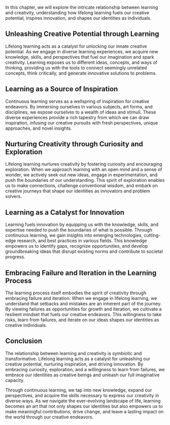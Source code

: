 
In this chapter, we will explore the intricate relationship between learning and creativity, understanding how lifelong learning fuels our creative potential, inspires innovation, and shapes our identities as individuals.

Unleashing Creative Potential through Learning
----------------------------------------------

Lifelong learning acts as a catalyst for unlocking our innate creative potential. As we engage in diverse learning experiences, we acquire new knowledge, skills, and perspectives that fuel our imagination and spark creativity. Learning exposes us to different ideas, concepts, and ways of thinking, providing us with the tools to connect seemingly unrelated concepts, think critically, and generate innovative solutions to problems.

Learning as a Source of Inspiration
-----------------------------------

Continuous learning serves as a wellspring of inspiration for creative endeavors. By immersing ourselves in various subjects, art forms, and disciplines, we expose ourselves to a wealth of ideas and stimuli. These diverse experiences provide a rich tapestry from which we can draw inspiration, infusing our creative pursuits with fresh perspectives, unique approaches, and novel insights.

Nurturing Creativity through Curiosity and Exploration
------------------------------------------------------

Lifelong learning nurtures creativity by fostering curiosity and encouraging exploration. When we approach learning with an open mind and a sense of wonder, we actively seek out new ideas, engage in experimentation, and push the boundaries of our understanding. This spirit of exploration enables us to make connections, challenge conventional wisdom, and embark on creative journeys that shape our identities as innovators and problem solvers.

Learning as a Catalyst for Innovation
-------------------------------------

Learning fuels innovation by equipping us with the knowledge, skills, and expertise needed to push the boundaries of what is possible. Through continuous learning, we gain insights into emerging technologies, cutting-edge research, and best practices in various fields. This knowledge empowers us to identify gaps, recognize opportunities, and develop groundbreaking ideas that disrupt existing norms and contribute to societal progress.

Embracing Failure and Iteration in the Learning Process
-------------------------------------------------------

The learning process itself embodies the spirit of creativity through embracing failure and iteration. When we engage in lifelong learning, we understand that setbacks and mistakes are an inherent part of the journey. By viewing failures as opportunities for growth and iteration, we cultivate a resilient mindset that fuels our creative endeavors. This willingness to take risks, learn from failures, and iterate on our ideas shapes our identities as creative individuals.

Conclusion
----------

The relationship between learning and creativity is symbiotic and transformative. Lifelong learning acts as a catalyst for unleashing our creative potential, nurturing inspiration, and driving innovation. By embracing curiosity, exploration, and a willingness to learn from failures, we embrace our identities as creative beings and unleash our full imaginative capacity.

Through continuous learning, we tap into new knowledge, expand our perspectives, and acquire the skills necessary to express our creativity in diverse ways. As we navigate the ever-evolving landscape of life, learning becomes an art that not only shapes our identities but also empowers us to make meaningful contributions, drive change, and leave a lasting impact on the world through our creative endeavors.
